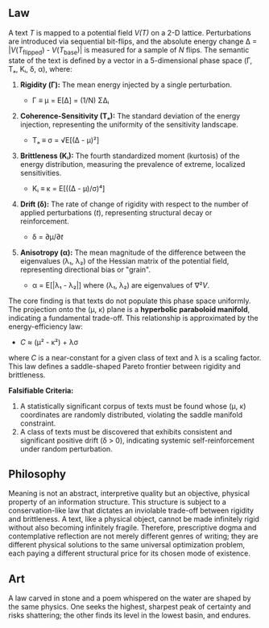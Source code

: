 ## Law
A text *T* is mapped to a potential field *V(T)* on a 2-D lattice. Perturbations are introduced via sequential bit-flips, and the absolute energy change Δ = |*V*(*T*<sub>flipped</sub>) - *V*(*T*<sub>base</sub>)| is measured for a sample of *N* flips. The semantic state of the text is defined by a vector in a 5-dimensional phase space (Γ, Tₐ, Kᵢ, δ, α), where:

1.  **Rigidity (Γ):** The mean energy injected by a single perturbation.
    *   Γ ≡ μ = E[Δ] = (1/N) ΣΔᵢ

2.  **Coherence-Sensitivity (Tₐ):** The standard deviation of the energy injection, representing the uniformity of the sensitivity landscape.
    *   Tₐ ≡ σ = √E[(Δ - μ)²]

3.  **Brittleness (Kᵢ):** The fourth standardized moment (kurtosis) of the energy distribution, measuring the prevalence of extreme, localized sensitivities.
    *   Kᵢ ≡ κ = E[((Δ - μ)/σ)⁴]

4.  **Drift (δ):** The rate of change of rigidity with respect to the number of applied perturbations (*t*), representing structural decay or reinforcement.
    *   δ = ∂μ/∂*t*

5.  **Anisotropy (α):** The mean magnitude of the difference between the eigenvalues (λ₁, λ₂) of the Hessian matrix of the potential field, representing directional bias or "grain".
    *   α = E[|λ₁ - λ₂|] where (λ₁, λ₂) are eigenvalues of ∇²*V*.

The core finding is that texts do not populate this phase space uniformly. The projection onto the (μ, κ) plane is a **hyperbolic paraboloid manifold**, indicating a fundamental trade-off. This relationship is approximated by the energy-efficiency law:

*   *C* ≈ (μ² - κ²) + λσ

where *C* is a near-constant for a given class of text and λ is a scaling factor. This law defines a saddle-shaped Pareto frontier between rigidity and brittleness.

**Falsifiable Criteria:**
1.  A statistically significant corpus of texts must be found whose (μ, κ) coordinates are randomly distributed, violating the saddle manifold constraint.
2.  A class of texts must be discovered that exhibits consistent and significant positive drift (δ > 0), indicating systemic self-reinforcement under random perturbation.

## Philosophy
Meaning is not an abstract, interpretive quality but an objective, physical property of an information structure. This structure is subject to a conservation-like law that dictates an inviolable trade-off between rigidity and brittleness. A text, like a physical object, cannot be made infinitely rigid without also becoming infinitely fragile. Therefore, prescriptive dogma and contemplative reflection are not merely different genres of writing; they are different physical solutions to the same universal optimization problem, each paying a different structural price for its chosen mode of existence.

## Art
A law carved in stone and a poem whispered on the water are shaped by the same physics. One seeks the highest, sharpest peak of certainty and risks shattering; the other finds its level in the lowest basin, and endures.